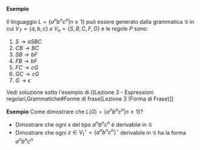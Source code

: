 **Esempio**

Il linguaggio $L=\lbrace a^nb^nc^n|n\geq1\rbrace$ può essere generato dalla grammatica $\mathcal G$ in cui $V_T=\lbrace a,b,c\rbrace\:e\:V_n=\lbrace S,B,C,F,G\rbrace$ e le regole $P$ sono:

1. $S\to aSBC$
2. $CB\to BC$
3. $SB\to bF$
4. $FB\to bF$
5. $FC\to cG$
6. $GC\to cG$
7. $G\to\epsilon$

Vedi soluzione sotto l'esempio di [[Lezione 3 - Espressioni regolari,Grammatiche#Forme di frase|Lezione 3 (Forma di Frase)]]

**Esempio**
Come dimostrare che $L(G)=\lbrace a^nb^nc^n|n\geq1\rbrace$?

- Dimostrare che ogni x del tipo $a^nb^nc^n$ è derivabile in $\mathcal G$ 
- Dimostrare che ogni $z\in V_t^\star=\lbrace a^nb^nc^n\rbrace^\star$ derivabile in $\mathcal G$ ha la forma $a^nb^nc^n$

